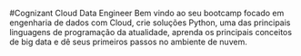#Cognizant Cloud Data Engineer
Bem vindo ao seu bootcamp focado em engenharia de dados com Cloud,
crie soluções Python,
uma das principais linguagens de programação da atualidade, 
aprenda os principais conceitos de big data e dê seus primeiros passos no ambiente de nuvem.
